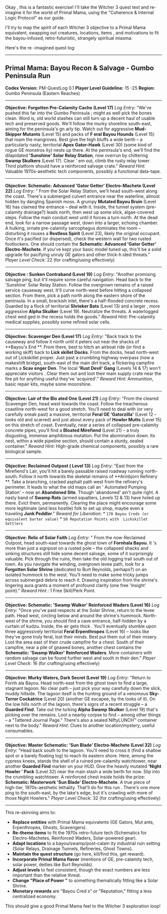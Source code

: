 Okay , this is a fantastic exercise! I'll take the Witcher 3 quest text and re-imagine it for the world  of Primal Mama, using the "Coherence & Internal Logic Protocol" as our guide.

I'll try  to map the *spirit* of each Witcher 3 objective to a Primal Mama equivalent, swapping out creatures, locations, items , and motivations to fit the bayou-infused, retro-futuristic, strangely spiritual miasma.

Here's the re -imagined quest log:

---

## Primal Mama: Bayou Recon & Salvage - Gumbo Peninsula Run 

**Codex Version:** PM-QuestLog 0.1
**Player Level Guideline:** 15 -25
**Region:** Gumbo Peninsula (Eastern Reaches)

---

**Objective: Forgotten Pre-Calamity  Cache (Level 17)**
*Log Entry:* "We've pushed this far into the Gumbo Peninsula ; might as well pick the bones clean. Word is, old world stashes can still turn up a decent haul of  usable tech and preserved goods. We'll follow the murky shoreline south-east, aiming for the peninsula's gn arly tip. Watch out for aggressive **Mud-Skipper Mutants** (Level 15) and packs of **F eral Bayou Hounds** (Level 15) that roam the mangroves. Best give the high bluffs a wide berth  – a particularly nasty, territorial **Apex Gator-Hawk** (Level 30) (some kind of rogue GE monstros ity) nests up there. At the peninsula's end, we'll find the dilapidated **'Sunshine' Solar  Relay Station**, now overrun by chittering **Swamp Skulkers** (Level 17). Clear ' em out, climb the rusty relay tower. Third platform should have a reinforced salvage crate."
*Reward Hint:* Valuable  1970s-aesthetic tech components, possibly a functional data-tape.

---

**Objective:  Schematic: Advanced 'Gator Getter' Electro-Machete (Level 22)**
*Log Entry:* " From the Solar Relay Station, we'll head south-west along the coast. There's a submerged culvert entrance near the  waterline, almost hidden by dangling Spanish moss. A grumpy **Mutated Bayou Bruin** (Level 16)  has claimed the entrance – deal with it. Inside, the tunnel system (pre-calamity drainage?) leads north,  then west up some slick, algae-covered steps. Follow the main conduit west until it forces a turn north. At the dead  end, look for a narrow passage west, down into a larger, echoing chamber. A hulking, ornate pre-calamity  sarcophagus dominates the room – disturbing it rouses a **Restless Spirit** (Level 23), likely the  original occupant. Once it's pacified (or dispersed), check the western wall for two rusted footlockers. One  should contain the **Schematic: Advanced 'Gator Getter' Electro-Machete**. If you've kept your  basic model tuned up, this'll be a solid upgrade for pacifying unruly GE gators and other thick-h ided threats."
*Player Level Check:* 22 (for crafting/using effectively)

---

**Objective : Sunken Contraband (Level 19)**
*Log Entry:* "Another promising salvage ping, but  it'll require some careful navigation. Head back to the 'Sunshine' Solar Relay Station. Follow the overgrown remains of a raised service  causeway west. It'll curve north-west before hitting a collapsed section. From there, pick a path north  along the eastern shore of the peninsula. In a small, brackish inlet, there's a half-flooded concrete  recess. Guarded by a flock of territorial **Shrieker Bats** (Level 13) and a larger , more aggressive **Alpha Skulker** (Level 19). Neutralize the threats. A waterlogged chest wed ged in the recess holds the goods."
*Reward Hint:* Pre-calamity medical supplies, possibly some refined solar  cells.

---

**Objective: Scavenger Den (Level 17)**
*Log Entry:* "Back track to the causeway and follow it north until it peters out near the shacks of **Bayou's End **. From there, best to hitch an airboat ride (or find a working skiff) back to **Lick skillet Docks**. From the docks, head north-west out of Lickskillet proper. Just past a  crumbling highway overpass (now a makeshift bridge), south-east of the main dirt track, a flickering campfire marks a **Scav enger Den**. The local **'Rust Devil' Gang** (Levels 14 & 17) won't appreciate visitors . Clear them out and loot their main supply crate near the fire pit for anything useful they've 'acquired'."
*Reward  Hint:* Ammunition, basic repair kits, maybe some moonshine.

---

**Objective: Lair of the Blo ated One (Level 21)**
*Log Entry:* "From the cleared Scavenger Den, head west towards  the coast. Follow the treacherous coastline north-west for a good stretch. You'll need to deal with (or very  carefully sneak past) a massive, territorial **Feral GE 'Gatorzilla'** (Level 12 –  looks old and scarred) and just about every pack of **Howler Mutts** (Level 15) on  this stretch of coast. Eventually, near a series of collapsed pre-calamity concrete pipes, you'll find  a **Bloated Mirefiend** (Level 21) – a truly disgusting, immense amphibious mutation. Put  the abomination down. Its nest, within a wide pipeline section, should contain a sturdy, sealed container."
*Reward  Hint:* High-grade chemical components, possibly a rare biological sample.

---

**Objective: Reclaimed Outpost ( Level 13)**
*Log Entry:* "East from the Mirefiend's Lair, you'll hit  a barely passable raised roadway running north-south. Follow it north towards the skeletal remains of **Arinbjorn Refinery **. Take a branching, cracked asphalt path west from the refinery's perimeter. It leads to what the old maps call an ' Automated Pumping Station' – now an **Abandoned Site**. Though 'abandoned' ain't quite right.  A nasty band of **Swamp Rats** (armed squatters, Levels 12 & 13) have  holed up there. Evict them, permanently. Clearing the place might encourage some more legitimate (and less hostile) folk  to set up shop, maybe even a traveling **Junk Peddler**."
*Reward for Liberation:*
    *    `170 Bayou Creds (or equivalent barter value)`
    *   `50 Reputation Points with  Lickskillet Settlers`

---

**Objective: Relic of Solar Faith**
*Log Entry:* " From the now-Reclaimed Outpost, head south-east towards the ghost town of **Fornhala Bayou**. It 's more than just a signpost on a rusted pole – the collapsed shacks and sinking structures still hide some decent  salvage, some of it surprisingly valuable. Pick through the ruins, then take the old logging trail south out of town. As  you navigate the winding, overgrown levee path, look for a **Forgotten Solar Shrine** (dedicated to Burt Reynolds,  perhaps?) on an isolated hummock to the west. You'll need to make some tricky jumps across submerged debris to reach it.  Drawing inspiration from the shrine's lingering aura grants a moment of profound clarity (one free 'Insight' point)."
*Reward Hint :* 1 Free Skill/Perk Point.

---

**Objective: Schematic: 'Swamp Walker' Reinforced  Waders (Level 16)**
*Log Entry:* "Once you've paid respects at the Solar Shrine, return  to the levee path. Head west, circling below and around the shrine's hummock. North-west of the  shrine, you should find a cave entrance, half-hidden by a curtain of kudzu. Inside, the air gets thick . You'll eventually stumble upon three aggressively territorial **Feral Erpenthropes** (Level 16)  – looks like they've gone truly feral, lost their minds. Best put them out of their misery. Loot the  area east of their crude campfire for a chest. South of their campfire, near a pile of gnawed bones, another  chest contains the **Schematic: 'Swamp Walker' Reinforced Waders**. More containers with random salvage can be found further  west and south in their den."
*Player Level Check:* 16 (for crafting/using effectively)

--- 

**Objective: Murky Waters, Dark Secret (Level 19)**
*Log Entry:* "Return to Fornh ala Bayou. Head north-east from the ghost town to find a large, stagnant lagoon. No clear path – just pick  your way carefully down the slick, muddy hillside. The lagoon itself is the hunting ground of a venomous **Sky-Terror  Cockatrice** (Level 20) (another GE escapee, by the looks of it). On the low hills north of  the lagoon, there's signs of a recent struggle – a **Guarded Find**. Take out the lurking **Alpha  Swamp Skulker** (Level 19) that's picking over the remains. Loot a nearby corpse to  find – among other things – a "Tattered Journal Page." There's also a sealed NiftyLUNCH™  container next to the body."
*Reward Hint:* Clues to another location/mystery, useful consumables.

---

 **Objective: Master Schematic: 'Sun Blade' Electro-Machete (Level 32)**
*Log  Entry:* "Head back south to the lagoon. You'll need to cross it (find a shallow spot or a barely  floating log) to reach its eastern shore. Here, among the cypress knees, stands the shell of a ruined pre-calamity  watchtower, near another **Guarded Find** marker on your HUD. Give the heavily mutated **'Night Howler ' Pack** (Level 32) near the main stash a wide berth for now. Slip into the crumbling watchtower. A  reinforced chest inside holds the prize: **Schematic: Masterwork 'Sun Blade' Electro-Machete**. A  true piece of high-tier, 1970s-aesthetic lethality. That'll do for this run . There's one more ping to the south-east, by the lake's edge, but it's crawling  with more of those Night Howlers."
*Player Level Check:* 32 (for crafting/using effectively)

---

 This re-skinning aims to:

*   **Replace entities** with Primal Mama equivalents (GE Gators, Mut ants, Erpenthropes, Ghosts, Scavengers).
*   **Re-theme items** to fit the  1970s retro-future tech (Schematics for Electro-Machetes, Reinforced Waders,  Solar-powered gear).
*   **Adapt locations** to a bayou/swamp/post-calam ity industrial ruin setting (Solar Relays, Drainage Tunnels, Refineries, Ghost Towns).
*   **Maintain the  quest structure** (go here, kill/find this, get reward).
*   **Incorporate Primal Mama flavor**  (mentions of GE, pre-calamity tech, solar power, deities like Burt Reynolds).
*   **Adjust  levels** to feel consistent, though the exact numbers are less important than the relative threat.
*   **Change "Place of Power "** to something thematically fitting like a Solar Shrine.
*   **Monetary rewards** are "Bayou Cred s" or "Reputation," fitting a less centralized economy.

This should give a good Primal Mama feel to the  Witcher 3 exploration loop!
